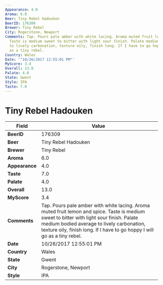 ```yaml
---
Appearance: 4.0
Aroma: 6.0
Beer: Tiny Rebel Hadouken
BeerID: 176309
Brewer: Tiny Rebel
City: Rogerstone, Newport
Comments: Tap. Pours pale amber with white lacing. Aroma muted fruit lemon and spice.
  Taste is medium sweet to bitter with light sour finish. Palate medium bodied average
  to lively carbonation, texture oily, finish long. If I have to go hoppy I will go
  as a tiny rebel.
Country: Wales
Date: '"10/26/2017 12:55:01 PM"'
MyScore: 3.4
Overall: 13.0
Palate: 4.0
State: Gwent
Style: IPA
Taste: 7.0
---
```


# Tiny Rebel Hadouken

| Field         | Value |
|---------------|-------|
| **BeerID** | 176309 |
| **Beer** | Tiny Rebel Hadouken |
| **Brewer** | Tiny Rebel |
| **Aroma** | 6.0 |
| **Appearance** | 4.0 |
| **Taste** | 7.0 |
| **Palate** | 4.0 |
| **Overall** | 13.0 |
| **MyScore** | 3.4 |
| **Comments** | Tap. Pours pale amber with white lacing. Aroma muted fruit lemon and spice. Taste is medium sweet to bitter with light sour finish. Palate medium bodied average to lively carbonation, texture oily, finish long. If I have to go hoppy I will go as a tiny rebel. |
| **Date** | 10/26/2017 12:55:01 PM |
| **Country** | Wales |
| **State** | Gwent |
| **City** | Rogerstone, Newport |
| **Style** | IPA |
